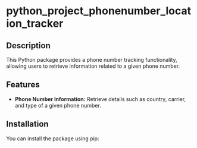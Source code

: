 # python_project_phonenumber_location_tracker

## Description
This Python package provides a phone number tracking functionality, allowing users to retrieve information related to a given phone number.

## Features
- **Phone Number Information:** Retrieve details such as country, carrier, and type of a given phone number.

## Installation
You can install the package using pip:
